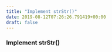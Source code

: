 ```yaml
---
title: "Implement strStr()"
date: 2019-08-12T07:26:26.791419+00:00
draft: false
---
```


### Implement strStr()
